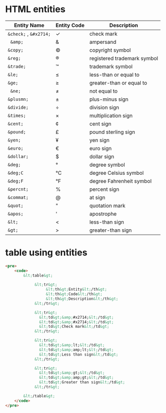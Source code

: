 <h1>HTML entities</h1>

| Entity Name            | Entity Code | Description                 |
| ---------------------- | ----------- | --------------------------- |
| `&check;` , `&#x2714;` | &check;     | check mark                  |
| ` &amp;`               | &amp;       | ampersand                   |
| `&copy;`               | &#xA9;      | copyright symbol            |
| `&reg;`                | &#xAE;      | registered trademark symbol |
| `&trade;`              | &#x2122;    | trademark symbol            |
| `&le;`                 | &#x2264;    | less-than or equal to       |
| `&ge;`                 | &#x2265;    | greater-than or equal to    |
| ` &ne;`                | &#x2260;    | not equal to                |
| `&plusmn;`             | &#xB1;      | plus-minus sign             |
| `&divide;`             | &#xF7;      | division sign               |
| `&times;`              | &#xD7;      | multiplication sign         |
| `&cent;`               | &#xA2;      | cent sign                   |
| `&pound;`              | &#xA3;      | pound sterling sign         |
| `&yen;`                | &#xA5;      | yen sign                    |
| `&euro;`               | &#x20AC;    | euro sign                   |
| `&dollar; `            | &#x24;      | dollar sign                 |
| `&deg;`                | &#xB0;      | degree symbol               |
| `&deg;C `              | &#8451;     | degree Celsius symbol       |
| `&deg;F`               | &#8457;     | degree Fahrenheit symbol    |
| `&percnt;`             | &#x25;      | percent sign                |
| `&commat; `            | &#x40;      | at sign                     |
| `&quot;`               | &#x22;      | quotation mark              |
| `&apos;`               | &#x27;      | apostrophe                  |
| `&lt;`                 | &#x3C;      | less-than sign              |
| `&gt;`                 | &#x3E;      | greater-than sign           |

# table using entities

```html
<pre>
    <code>
        &lt;table&gt;
             
             &lt;tr&gt;
                  &lt;th&gt;Entity&lt;/th&gt;
                  &lt;th&gt;Code&lt;/th&gt;
                  &lt;th&gt;Description&lt;/th&gt;
             &lt;/tr&gt;

             &lt;tr&gt;
               &lt;td&gt;&amp;#x2714;&lt;/td&gt;
               &lt;td&gt;&amp;#x2714;&lt;/td&gt;
               &lt;td&gt;Check mark&lt;/td&gt;
             &lt;/tr&gt;

             &lt;tr&gt;
               &lt;td&gt;&amp;lt;&lt;/td&gt;
               &lt;td&gt;&amp;amp;lt;&lt;/td&gt;
               &lt;td&gt;Less than sign&lt;/td&gt;
             &lt;/tr&gt;

             &lt;tr&gt;
               &lt;td&gt;&amp;gt;&lt;/td&gt;
               &lt;td&gt;&amp;amp;gt;&lt;/td&gt;
               &lt;td&gt;Greater than sign&lt;/td&gt;
             &lt;/tr&gt;

        &lt;/table&gt;
    </code>
</pre>
```

